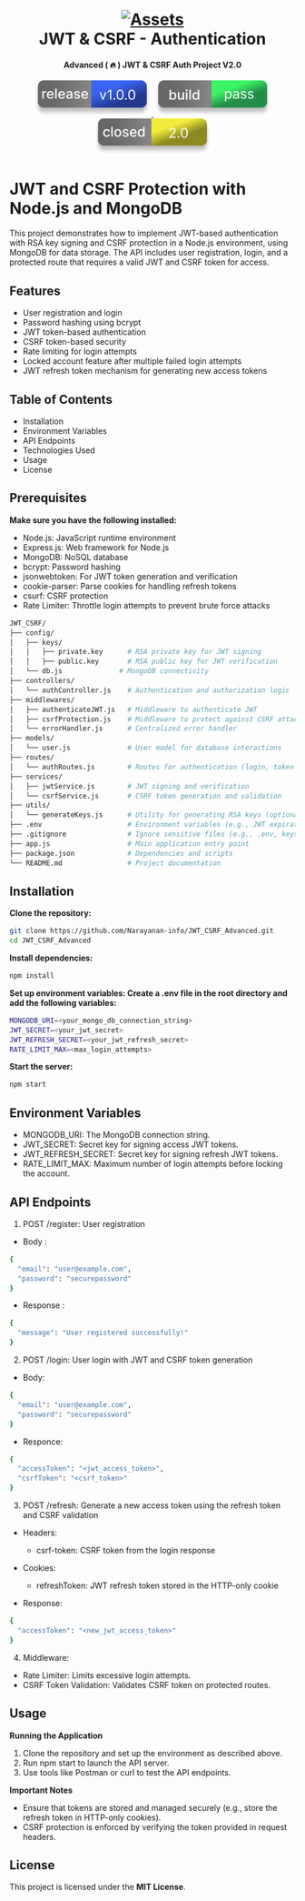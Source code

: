 <h1 align="center">
  <br>
  <a href="#"><img src="assets/jwt_csrf.png" alt="Assets"></a>
  <br>
  JWT & CSRF - Authentication 
  <br>
</h1>

<h4 align="center">Advanced ( 🔥 ) JWT & CSRF Auth Project V2.0</h4>  

<p align="center">
  <a href="#">
    <img src="assets/Frame 1.png">
  </a>
  <a href="#">
    <img src="assets/Frame 2.png">
  </a>
  <a href="#">
      <img src="assets/Frame 3.png">
  </a>
</p>

# JWT and CSRF Protection with Node.js and MongoDB

This project demonstrates how to implement JWT-based authentication with RSA key signing and CSRF protection in a Node.js environment, using MongoDB for data storage. The API includes user registration, login, and a protected route that requires a valid JWT and CSRF token for access.

## Features
* User registration and login
* Password hashing using bcrypt
* JWT token-based authentication
* CSRF token-based security
* Rate limiting for login attempts
* Locked account feature after multiple failed login attempts
* JWT refresh token mechanism for generating new access tokens

## Table of Contents

* Installation
* Environment Variables
* API Endpoints
* Technologies Used
* Usage
* License

## Prerequisites
**Make sure you have the following installed:**

* Node.js: JavaScript runtime environment
* Express.js: Web framework for Node.js
* MongoDB: NoSQL database
* bcrypt: Password hashing
* jsonwebtoken: For JWT token generation and verification
* cookie-parser: Parse cookies for handling refresh tokens
* csurf: CSRF protection
* Rate Limiter: Throttle login attempts to prevent brute force attacks

```bash
JWT_CSRF/
├── config/
│   ├── keys/
│   │   ├── private.key      # RSA private key for JWT signing
│   │   ├── public.key       # RSA public key for JWT verification
│   └── db.js              # MongoDB connectivity
├── controllers/
│   └── authController.js    # Authentication and authorization logic
├── middlewares/
│   ├── authenticateJWT.js   # Middleware to authenticate JWT
│   ├── csrfProtection.js    # Middleware to protect against CSRF attacks
│   └── errorHandler.js      # Centralized error handler
├── models/
│   └── user.js              # User model for database interactions
├── routes/
│   └── authRoutes.js        # Routes for authentication (login, token generation)
├── services/
│   ├── jwtService.js        # JWT signing and verification
│   └── csrfService.js       # CSRF token generation and validation
├── utils/
│   └── generateKeys.js      # Utility for generating RSA keys (optional)
├── .env                     # Environment variables (e.g., JWT expiration, secret keys)
├── .gitignore               # Ignore sensitive files (e.g., .env, keys)
├── app.js                   # Main application entry point
├── package.json             # Dependencies and scripts
└── README.md                # Project documentation 
```

## Installation

**Clone the repository:**
```bash
git clone https://github.com/Narayanan-info/JWT_CSRF_Advanced.git
cd JWT_CSRF_Advanced
```
**Install dependencies:**

```bash
npm install
```
**Set up environment variables: Create a .env file in the root directory and add the following variables:**

```bash
MONGODB_URI=<your_mongo_db_connection_string>
JWT_SECRET=<your_jwt_secret>
JWT_REFRESH_SECRET=<your_jwt_refresh_secret>
RATE_LIMIT_MAX=<max_login_attempts>
```
**Start the server:**

```bash
npm start
```
## Environment Variables

* MONGODB_URI: The MongoDB connection string.
* JWT_SECRET: Secret key for signing access JWT tokens.
* JWT_REFRESH_SECRET: Secret key for signing refresh JWT tokens.
* RATE_LIMIT_MAX: Maximum number of login attempts before locking the account.

## API Endpoints

1. POST /register: User registration

* Body :

```bash
{
  "email": "user@example.com",
  "password": "securepassword"
}

```
* Response :

```bash
{
  "message": "User registered successfully!"
}
```

2. POST /login: User login with JWT and CSRF token generation

* Body:

```bash
{
  "email": "user@example.com",
  "password": "securepassword"
}
```

* Responce:

```bash
{
  "accessToken": "<jwt_access_token>",
  "csrfToken": "<csrf_token>"
}
```

3. POST /refresh: Generate a new access token using the refresh token and CSRF validation

* Headers:
    * csrf-token: CSRF token from the login response

* Cookies:
    * refreshToken: JWT refresh token stored in the HTTP-only cookie

* Response:

```bash
{
  "accessToken": "<new_jwt_access_token>"
}
```

4. Middleware:

* Rate Limiter: Limits excessive login attempts.
* CSRF Token Validation: Validates CSRF token on protected routes.

## Usage

**Running the Application**

1. Clone the repository and set up the environment as described above.
2. Run npm start to launch the API server.
3. Use tools like Postman or curl to test the API endpoints.

**Important Notes**

* Ensure that tokens are stored and managed securely (e.g., store the refresh token in HTTP-only cookies).
* CSRF protection is enforced by verifying the token provided in request headers.


## License

This project is licensed under the **MIT License**.